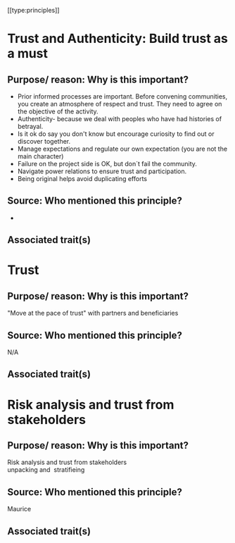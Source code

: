 [[type:principles]]

# Trust and Authenticity: Build trust as a must

## Purpose/ reason: Why is this important?

- Prior informed processes are important. Before convening communities, you create an atmosphere of respect and trust. They need to agree on the objective of the activity.
- Authenticity- because we deal with peoples who have had histories of betrayal.
- Is it ok do say you don't know but encourage curiosity to find out or discover together.
- Manage expectations and regulate our own expectation (you are not the main character)
- Failure on the project side is OK, but don´t fail the community.
- Navigate power relations to ensure trust and participation.
- Being original helps avoid duplicating efforts

## Source: Who mentioned this principle?

-

## Associated trait(s)

##

##

# Trust

## Purpose/ reason: Why is this important?

"Move at the pace of trust" with partners and beneficiaries

## Source: Who mentioned this principle?

N/A

## Associated trait(s)

##

##

# Risk analysis and trust from stakeholders 

## Purpose/ reason: Why is this important?

Risk analysis and trust from stakeholders  
unpacking and  stratifieing

## Source: Who mentioned this principle?

Maurice

## Associated trait(s)

##

##
